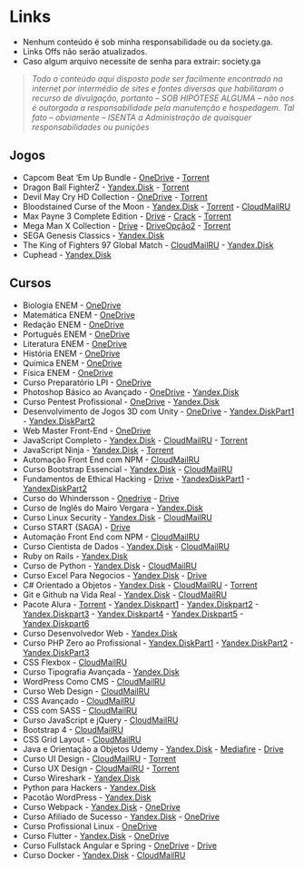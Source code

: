 # Links
 - Nenhum conteúdo é sob minha responsabilidade ou da society.ga.
 - Links Offs não serão atualizados.
-  Caso algum arquivo necessite de senha para extrair: society.ga


> *Todo o conteúdo aqui disposto pode ser facilmente encontrado na internet por intermédio de sites e fontes diversas que habilitaram o
> recurso de divulgação, portanto – SOB HIPÓTESE ALGUMA – não nos é
> outorgada a responsabilidade pela manutenção e hospedagem. Tal fato –
> obviamente – ISENTA a Administração de quaisquer responsabilidades ou
> punições*

## Jogos

 -  Capcom Beat ‘Em Up Bundle
		 - [OneDrive](https://kutt.it/0SVz9N) 
		 - [Torrent](https://kutt.it/gzDzo6)
- Dragon Ball FighterZ
        	- [Yandex.Disk](https://kutt.it/Bbyc5a) 
        	- [Torrent](https://kutt.it/FxzXdo)
 - Devil May Cry HD Collection
		 - [OneDrive](https://kutt.it/GMKSAY)
		 - [Torrent](https://kutt.it/xlWR5i)
- Bloodstained Curse of the Moon
		 - [Yandex.Disk](https://kutt.it/dSvPVW)
		 - [Torrent](https://kutt.it/N4O416)
		 - [CloudMailRU](https://kutt.it/3VXDbH)
- Max Payne 3 Complete Edition
		- [Drive](https://kutt.it/xIKgpb) - [Crack](https://kutt.it/GJdNlK)
		- [Torrent](https://kutt.it/7ICN4v)
- Mega Man X Collection
		- [Drive](https://kutt.it/VLrbp7) - [DriveOpção2](https://kutt.it/pWtB4A)
		- [Torrent](https://kutt.it/jIRYNg)
- SEGA Genesis Classics
		- [Yandex.Disk](https://yadi.sk/d/b0IgQlFm3Wigyj)
- The King of Fighters 97 Global Match
		- [CloudMailRU](https://cloud.mail.ru/public/JSvA/cCTaFcLTf)
		- [Yandex.Disk](https://yadi.sk/d/Q2BiFys33U6fGb)
- Cuphead
		- [Yandex.Disk](https://yadi.sk/d/pqt7Fro_3Noxmu)

## Cursos

- Biologia ENEM
		- [OneDrive](https://kutt.it/fI0Jc9) 
- Matemática ENEM
		 - [OneDrive](https://kutt.it/SHDxGs) 
- Redação ENEM
		- [OneDrive](https://kutt.it/9jfdA4)
- Português ENEM
		- [OneDrive](https://kutt.it/BtJ7ym)
- Literatura ENEM
		- [OneDrive](https://kutt.it/2ABjfG)
- História ENEM
		- [OneDrive](https://kutt.it/c7GhZ1)
- Química ENEM
		- [OneDrive](https://kutt.it/4J58DU)
- Física ENEM
		- [OneDrive](https://kutt.it/Kahoa9)
- Curso Preparatório LPI
		- [OneDrive](https://kutt.it/UHDuwv) 
- Photoshop Básico ao Avançado
		- [OneDrive](https://kutt.it/rhysZX)
		- [Yandex.Disk](https://kutt.it/uFf6qo) 
- Curso Pentest Profissional
		- [OneDrive](https://kutt.it/2g3Tq7)
		-  [Yandex.Disk](https://kutt.it/hDvkIJ)
- Desenvolvimento de Jogos 3D com Unity
		- [OneDrive](https://kutt.it/2lOsdo)
		- [Yandex.DiskPart1](https://kutt.it/A26zia) - [Yandex.DiskPart2](https://kutt.it/EhYj6l)
- Web Master Front-End
		- [OneDrive](https://kutt.it/wdJim7)
- JavaScript Completo
		- [Yandex.Disk](https://kutt.it/UmxOIF)
		- [CloudMailRU](https://kutt.it/uoR3sQ)
		- [Torrent](https://kutt.it/MfcaTC)
- JavaScript Ninja
		 -  [Yandex.Disk](https://kutt.it/gYQ4jD)
		 - [Torrent](https://kutt.it/JEbol7)
- Automação Front End com NPM
		- [CloudMailRU](https://kutt.it/Bg8EYk)
- Curso Bootstrap Essencial
		- [Yandex.Disk](https://kutt.it/xOxb6F)
		- [CloudMailRU](https://kutt.it/rGheGw)
- Fundamentos de Ethical Hacking
		- [Drive](https://kutt.it/NnUrbq)
		- [YandexDiskPart1](https://kutt.it/JENFLk) - [YandexDiskPart2](https://kutt.it/iDxogN)
- Curso do Whindersson
		- [Onedrive](https://kutt.it/bO8y4u)
		- [Drive](https://kutt.it/j1XpCs)
- Curso de Inglês do Mairo Vergara
		- [Yandex.Disk](https://kutt.it/cZKbU2)
- Curso Linux Security
		- [Yandex.Disk](https://kutt.it/sy9cUj)
		- [CloudMailRU](https://kutt.it/RjLxJW)
- Curso START (SAGA)
		- [Drive](https://kutt.it/HGd9pw)
- Automação Front End com NPM
		- [CloudMailRU](https://kutt.it/kARsNl)
- Curso Cientista de Dados
		- [Yandex.Disk](https://yadi.sk/d/sn-ZLiCXyKBaQw)
		- [CloudMailRU](https://cloud.mail.ru/public/5BYU/ZnUZNvVJ5)
- Ruby on Rails
		- [Yandex.Disk](https://yadi.sk/d/ZLMetmHUxn1exg)
- Curso de Python
		- [Yandex.Disk](https://yadi.sk/d/QEq1qypXB8KaEQ)
		- [CloudMailRU](https://cloud.mail.ru/public/8Q1i/mz7e6zmSs)
- Curso Excel Para Negocios
		- [Yandex.Disk](https://yadi.sk/d/BhA_wMxg3Zf5EA)
		- [Drive](https://drive.google.com/drive/folders/1jOUmpVY4nVYF4J2yM97pX4olBmUSX87v)
- C# Orientado a Objetos
		- [Yandex.Disk](https://yadi.sk/d/5XALMXZUfbq2SA)
		- [CloudMailRU](https://cloud.mail.ru/public/MQqo/guHTegtnV)
		- [Torrent](https://drive.google.com/file/d/1-jfSvLKJ-q329oZteYQI9bTn8_5LyUrK/view)
- Git e Github na Vida Real
		- [Yandex.Disk](https://yadi.sk/d/siKa7gC53Zf2mE)
		- [CloudMailRU](https://cloud.mail.ru/public/Ewoc/encb9yd2b)
- Pacote Alura
		- [Torrent](https://drive.google.com/file/d/1PuxnalLnqDPpEsWV4EZhyEPGMg54m3zA/view)
		- [Yandex.Diskpart1](https://yadi.sk/d/mKdyHfFo3aMdMb) - [Yandex.Diskpart2](https://yadi.sk/d/9VlRzaVK3Uh6PQ) - [Yandex.Diskpart3](https://yadi.sk/d/nHKdHrzB3UhJbz) - [Yandex.Diskpart4](https://yadi.sk/d/nMzsrVfy3UkJRp) - [Yandex.Diskpart5](https://yadi.sk/d/Pflmklda3Umtt2) - [Yandex.Diskpart6](https://yadi.sk/d/FrAu5SMH3UnajK)
- Curso Desenvolvedor Web
		- [Yandex.Disk](https://yadi.sk/d/vYHvH33V_MywKw)
- Curso PHP Zero ao Profissional
		- [Yandex.DiskPart1](https://yadi.sk/d/iklgbS4k3UJWN4) - [Yandex.DiskPart2](https://yadi.sk/d/AVqdVam-3UNHj6) - [Yandex.DiskPart3](https://yadi.sk/d/Qe5qMtJb3ULUSz)
- CSS Flexbox
		- [CloudMailRU](https://cloud.mail.ru/public/LBWw/2NUjz31oU)
- Curso Tipografia Avançada
		- [Yandex.Disk](https://cloud.mail.ru/public/GPqS/LqXCaGyqt)
- WordPress Como CMS
		- [CloudMailRU](https://cloud.mail.ru/public/FYmj/3PpvwNNjX)
- Curso Web Design
		- [CloudMailRU](https://cloud.mail.ru/public/K5R4/29QCQdUDS)
- CSS Avançado
		- [CloudMailRU](https://cloud.mail.ru/public/BiG6/FocAwRwz7)
- CSS com SASS
		- [CloudMailRU](https://cloud.mail.ru/public/Gu4q/WXWNkvmtn)
- Curso JavaScript e jQuery
		- [CloudMailRU](https://cloud.mail.ru/public/GDEm/XXYBG5qKW)
- Bootstrap 4
		- [CloudMailRU](https://cloud.mail.ru/public/LTsP/xk8KkGJFk)
- CSS Grid Layout
		- [CloudMailRU](https://cloud.mail.ru/public/HZ9Q/LXgnGPg5v)
- Java e Orientação a Objetos Udemy
		- [Yandex.Disk](https://yadi.sk/d/wTDJWwmy3SmRvQ)
		- [Mediafire](http://www.mediafire.com/file/u4d4ea8mmdk6eh2/Curso+de+Java+e+Orienta%C3%A7%C3%A3o+a+Objetos+-+Udemy.zip)
		- [Drive](https://drive.google.com/file/d/1g4yvzyQi-2Jk9SAA9iONJyBHe_i_yX97/edit)
- Curso UI Design
		- [CloudMailRU](https://cloud.mail.ru/public/4Vr1/n2AkUjuzm)
		- [Torrent](https://drive.google.com/file/d/1EiWhaKjsivcL8XRqteiHkHYt0wI1U1tU/view)
- Curso UX Design
		- [CloudMailRU](https://cloud.mail.ru/public/8rce/MWRF1NF3g)
		- [Torrent](https://drive.google.com/file/d/18zwc56bYm41OiLNOowPfybp8oBkcqpvm/view)
- Curso Wireshark
		- [Yandex.Disk](https://yadi.sk/d/eNZB98Ou3SWZhL)
- Python para Hackers
		- [Yandex.Disk](https://yadi.sk/d/pUHgmPUGg6L9rw)
- Pacotão WordPress
		- [Yandex.Disk](https://yadi.sk/d/zYWDoZdqZRrYTg)
- Curso Webpack
		- [Yandex.Disk](https://yadi.sk/d/aChpHsaX3aUgAB)
		- [OneDrive](https://guanghou-my.sharepoint.com/personal/hjpogk78z_get365_pw/Documents/Forms/All.aspx?slrid=fd7e9e9e-e0a0-0000-1431-bb8dfcd8f0bd&RootFolder=%2fpersonal%2fhjpogk78z_get365_pw%2fDocuments%2fSociety%20%28arquivos%29%2fCurso%20Webpack%20%28society%2ega%29&FolderCTID=0x01200098E3DCEFD03E7A4B88D41655C574701B)
- Curso Afiliado de Sucesso
		- [Yandex.Disk](https://yadi.sk/d/Lsvz9HM7zCbfaw)
		- [OneDrive](https://guanghou-my.sharepoint.com/personal/hjpogk78z_get365_pw/Documents/Forms/All.aspx?slrid=248d9e9e-60f1-0000-14da-c38e06f0e29b&RootFolder=%2fpersonal%2fhjpogk78z_get365_pw%2fDocuments%2fSociety%20%28arquivos%29%2fCurso%20Afiliado%20de%20Sucesso%20%28society%2ega%29&FolderCTID=0x01200098E3DCEFD03E7A4B88D41655C574701B)
- Curso Profissional Linux
		- [OneDrive](https://guanghou-my.sharepoint.com/personal/hjpogk78z_get365_pw/Documents/Forms/All.aspx?slrid=36c99e9e-e0a6-0000-14da-ceb5076e130a&RootFolder=%2fpersonal%2fhjpogk78z_get365_pw%2fDocuments%2fSociety%20%28arquivos%29%2fCurso%20Profissional%20Linux%20%28society%2ega%29&FolderCTID=0x01200098E3DCEFD03E7A4B88D41655C574701B)
- Curso Flutter
		- [Yandex.Disk](https://yadi.sk/d/XByX7ujzqcY4OA)
		- [OneDrive](https://guanghou-my.sharepoint.com/personal/hjpogk78z_get365_pw/Documents/Forms/All.aspx?slrid=5dc99e9e-6012-0000-14da-c0a0eb728e8e&RootFolder=%2fpersonal%2fhjpogk78z_get365_pw%2fDocuments%2fSociety%20%28arquivos%29%2fCurso%20Flutter%20%28society%2ega%29&FolderCTID=0x01200098E3DCEFD03E7A4B88D41655C574701B)
- Curso Fullstack Angular e Spring
		- [OneDrive](https://guanghou-my.sharepoint.com/personal/hjpogk78z_get365_pw/Documents/Forms/All.aspx?slrid=76c99e9e-8094-0000-1502-c6a59c4b3836&RootFolder=%2fpersonal%2fhjpogk78z_get365_pw%2fDocuments%2fSociety%20%28arquivos%29%2fCurso%20Fullstack%20Angular%20e%20Spring%20%28society%2ega%29&FolderCTID=0x01200098E3DCEFD03E7A4B88D41655C574701B)
		- [Drive](https://drive.google.com/file/d/1T5x-fNnk2IiDBbh8LHCWX9ueaQ9_QhBk/view)
- Curso Docker
		- [Yandex.Disk](https://yadi.sk/d/bq_TMvfiBbiSYQ)
		- [CloudMailRU](https://cloud.mail.ru/public/MKHo/4zN95mN6k)
